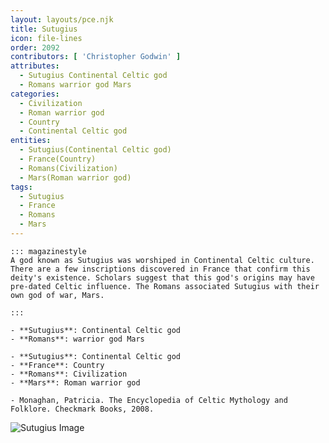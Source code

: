 ```yaml
---
layout: layouts/pce.njk
title: Sutugius
icon: file-lines
order: 2092
contributors: [ 'Christopher Godwin' ]
attributes:
  - Sutugius Continental Celtic god
  - Romans warrior god Mars
categories:
  - Civilization
  - Roman warrior god
  - Country
  - Continental Celtic god
entities:
  - Sutugius(Continental Celtic god)
  - France(Country)
  - Romans(Civilization)
  - Mars(Roman warrior god)
tags:
  - Sutugius
  - France
  - Romans
  - Mars
---
```

``` tab [group1:Info]
::: magazinestyle
A god known as Sutugius was worshiped in Continental Celtic culture. There are a few inscriptions discovered in France that confirm this deity's existence. Scholars suggest that this god's origins may have pre-dated Celtic influence. The Romans associated Sutugius with their own god of war, Mars.

:::
```
``` tab [group1:Attributes]
- **Sutugius**: Continental Celtic god
- **Romans**: warrior god Mars
```
``` tab [group1:Entities]
- **Sutugius**: Continental Celtic god
- **France**: Country
- **Romans**: Civilization
- **Mars**: Roman warrior god
```
``` tab [group1:Sources]
- Monaghan, Patricia. The Encyclopedia of Celtic Mythology and Folklore. Checkmark Books, 2008.
```
![Sutugius Image]([None])
